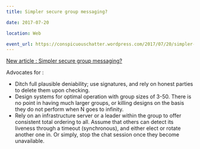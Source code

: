 ```yaml
---
title: Simpler secure group messaging?

date: 2017-07-20

location: Web

event_url: https://conspicuouschatter.wordpress.com/2017/07/20/simpler-secure-group-messaging-pets17/
---
```


[New article : Simpler secure group messaging?](https://conspicuouschatter.wordpress.com/2017/07/20/simpler-secure-group-messaging-pets17/)

Advocates for :

- Ditch full plausible deniability; use signatures, and rely on honest parties to delete them upon checking.
- Design systems for optimal operation with group sizes of 3-50. There is no point in having much larger groups, or killing designs on the basis they do not perform when N goes to infinity.
- Rely on an infrastructure server or a leader within the group to offer consistent total ordering to all. Assume that others can detect its liveness through a timeout (synchronous), and either elect or rotate another one in. Or simply, stop the chat session once they become unavailable.
